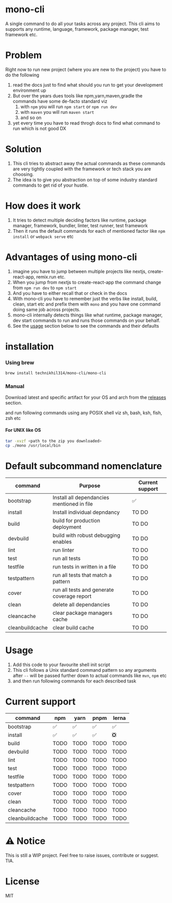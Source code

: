 # mono-cli

A single command to do all your tasks across any project. This cli aims to supports any runtime, language, framework, package manager, test framework etc.

# Problem

Right now to run new project (where you are new to the project) you have to do the following

1. read the docs just to find what should you run to get your development environment up
2. But over the years dues tools like npm,yarn,maven,gradle the commands have some de-facto standard viz
   1. with `npm` you will run `npm start` or `npm run dev`
   2. with `maven` you will run `maven start`
   3. and so on
3. yet every time you have to read throgh docs to find what command to run which is not good DX

# Solution

1. This cli tries to abstract away the actual commands as these commands are very tightly coupled with the framework or tech stack you are choosing.
2. The idea is to give you abstraction on top of some industry standard commands to get rid of your hustle.

# How does it work

1. It tries to detect multiple deciding factors like runtime, package manager, framework, bundler, linter, test runner, test framework
2. Then it runs the default commands for each of mentioned factor like `npm install` or `webpack serve` etc

# Advantages of using mono-cli

1. imagine you have to jump between multiple projects like nextjs, create-react-app, remix.run etc.
2. When you jump from nextjs to create-react-app the command change from `npm run dev` to `npm start`
3. And you have to either recall that or check in the docs
4. With mono-cli you have to remember just the verbs like install, build, clean, start etc and prefix them with `mono` and you have one command doing same job across projects.
5. mono-cli internally detects things like what runtime, package manager, dev start commands to run and runs those commands on your behalf.
6. See the [usage](#usage) section below to see the commands and their defaults

# installation

### Using brew

```bash
brew install technikhil314/mono-cli/mono-cli
```

### Manual

Download latest and specific artifact for your OS and arch from the [releases](https://github.com/technikhil314/mono-cli/releases) section.

and run following commands using any POSIX shell viz sh, bash, ksh, fish, zsh etc

#### For UNIX like OS

```bash
tar -xvzf <path to the zip you downloaded>
cp ./mono /usr/local/bin
```

# Default subcommand nomenclature

| command         | Purpose                                    | Current support    |
| --------------- | ------------------------------------------ | ------------------ |
| bootstrap       | Install all dependancies mentioned in file | :white_check_mark: |
| install         | Install individual depndancy               | TO DO              |
| build           | build for production deployment            | TO DO              |
| devbuild        | build with robust debugging enables        | TO DO              |
| lint            | run linter                                 | TO DO              |
| test            | run all tests                              | TO DO              |
| testfile        | run tests in written in a file             | TO DO              |
| testpattern     | run all tests that match a pattern         | TO DO              |
| cover           | run all tests and generate coverage report | TO DO              |
| clean           | delete all dependancies                    | TO DO              |
| cleancache      | clear package managers cache               | TO DO              |
| cleanbuildcache | clear build cache                          | TO DO              |

# Usage

1. Add this code to your favourite shell init script
2. This cli follows a Unix standard command pattern so any arguments after `--` will be passed further down to actual commands like `mvn`, `npm` etc
3. and then run following commands for each described task

# Current support

| command         | npm                | yarn               | pnpm               | lerna                         |
| --------------- | ------------------ | ------------------ | ------------------ | ----------------------------- |
| bootstrap       | :white_check_mark: | :white_check_mark: | :white_check_mark: | :white_check_mark:            |
| install         | :white_check_mark: | :white_check_mark: | :white_check_mark: | :negative_squared_cross_mark: |
| build           | TODO               | TODO               | TODO               | TODO                          |
| devbuild        | TODO               | TODO               | TODO               | TODO                          |
| lint            | TODO               | TODO               | TODO               | TODO                          |
| test            | TODO               | TODO               | TODO               | TODO                          |
| testfile        | TODO               | TODO               | TODO               | TODO                          |
| testpattern     | TODO               | TODO               | TODO               | TODO                          |
| cover           | TODO               | TODO               | TODO               | TODO                          |
| clean           | TODO               | TODO               | TODO               | TODO                          |
| cleancache      | TODO               | TODO               | TODO               | TODO                          |
| cleanbuildcache | TODO               | TODO               | TODO               | TODO                          |

# ⚠️ Notice

This is still a WIP project. Feel free to raise issues, contribute or suggest. TIA.

# License

MIT
